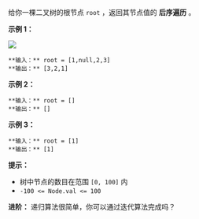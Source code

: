 给你一棵二叉树的根节点 `root` ，返回其节点值的 **后序遍历** 。



**示例 1：**

![](https://assets.leetcode.com/uploads/2020/08/28/pre1.jpg)

    
    
    **输入：** root = [1,null,2,3]
    **输出：** [3,2,1]
    

**示例 2：**

    
    
    **输入：** root = []
    **输出：** []
    

**示例 3：**

    
    
    **输入：** root = [1]
    **输出：** [1]
    



**提示：**

  * 树中节点的数目在范围 `[0, 100]` 内
  * `-100 <= Node.val <= 100`



**进阶：** 递归算法很简单，你可以通过迭代算法完成吗？

